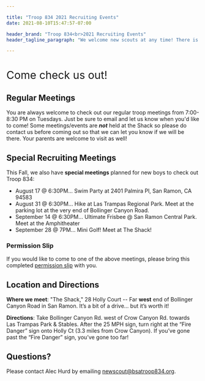 ```yaml
---

title: "Troop 834 2021 Recruiting Events"
date: 2021-08-10T15:47:57-07:00

header_brand: "Troop 834<br>2021 Recruiting Events"
header_tagline_paragraph: "We welcome new scouts at any time! There is no recruiting deadline and previous scouting experience is not required."

---
```


<h1 id="come-check-us-out" style="font-weight:normal;">Come check us out!</h1>

## Regular Meetings

You are always welcome to check out our regular troop meetings from 7:00-8:30
PM on Tuesdays. Just be sure to email and let us know when you'd like to come!
Some meetings/events are ***not*** held at the Shack so please do contact us before
coming out so that we can let you know if we will be there. Your parents are
welcome to visit as well!

## Special Recruiting Meetings

This Fall, we also have **special meetings** planned for new boys to check out Troop 834:

* August 17 @ 6:30PM… Swim Party at 2401 Palmira Pl, San Ramon, CA 94583
* August 31 @ 6:30PM… Hike at Las Trampas Regional Park. Meet at the parking lot at the very end of Bollinger Canyon Road.
* September 14 @ 6:30PM… Ultimate Frisbee @ San Ramon Central Park. Meet at the Amphitheater
* September 28 @ 7PM… Mini Golf! Meet at The Shack!

### Permission Slip

If you would like to come to one of the above meetings, please bring this
completed [permission slip](Troop834_Fall2021_RecruitingEvents_PermissionSlip.pdf) with you.

## Location and Directions

**Where we meet**: "The Shack," 28 Holly Court -- Far **west** end of Bollinger
Canyon Road in San Ramon. It’s a bit of a drive… but it’s worth it!

**Directions**: Take Bollinger Canyon Rd. west of Crow Canyon Rd. towards Las Trampas Park & Stables. After the 25 MPH sign, turn right at the “Fire Danger” sign onto Holly Ct (3.3 miles from Crow Canyon). If you’ve gone past the “Fire Danger” sign, you’ve gone too far!

## Questions?

Please contact Alec Hurd by emailing newscout@bsatroop834.org.
